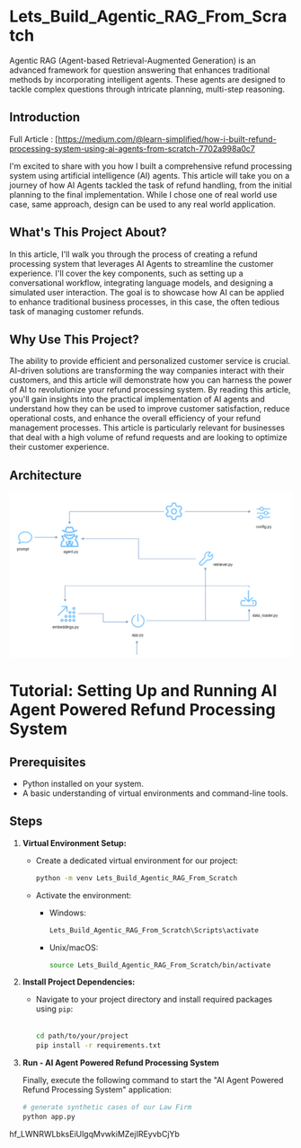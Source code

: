 # Lets_Build_Agentic_RAG_From_Scratch
Agentic RAG (Agent-based Retrieval-Augmented Generation) is an advanced framework for question answering that enhances traditional methods by incorporating intelligent agents. These agents are designed to tackle complex questions through intricate planning, multi-step reasoning.

## Introduction

Full Article : [https://medium.com/@learn-simplified/how-i-built-refund-processing-system-using-ai-agents-from-scratch-7702a998a0c7

I'm excited to share with you how I built a comprehensive refund processing system using artificial intelligence (AI) agents. This article will take you on a journey of how AI Agents tackled the task of refund handling, from the initial planning to the final implementation.
While I chose one of real world use case, same approach, design can be used to any real world application.

## What's This Project About?

In this article, I'll walk you through the process of creating a refund processing system that leverages AI Agents to streamline the customer experience. I'll cover the key components, such as setting up a conversational workflow, integrating language models, and designing a simulated user interaction. The goal is to showcase how AI can be applied to enhance traditional business processes, in this case, the often tedious task of managing customer refunds.

## Why Use This Project?

The ability to provide efficient and personalized customer service is crucial. AI-driven solutions are transforming the way companies interact with their customers, and this article will demonstrate how you can harness the power of AI to revolutionize your refund processing system.
By reading this article, you'll gain insights into the practical implementation of AI agents and understand how they can be used to improve customer satisfaction, reduce operational costs, and enhance the overall efficiency of your refund management processes. This article is particularly relevant for businesses that deal with a high volume of refund requests and are looking to optimize their customer experience.

## Architecture
![Design Diagram](design_docs/design.png)


# Tutorial: Setting Up and Running AI Agent Powered Refund Processing System

## Prerequisites
- Python installed on your system.
- A basic understanding of virtual environments and command-line tools.

## Steps

1. **Virtual Environment Setup:**
   - Create a dedicated virtual environment for our project:
   
     ```bash
     python -m venv Lets_Build_Agentic_RAG_From_Scratch
     ```
   - Activate the environment:
   
     - Windows:
       ```bash
       Lets_Build_Agentic_RAG_From_Scratch\Scripts\activate
       ```
     - Unix/macOS:
       ```bash
       source Lets_Build_Agentic_RAG_From_Scratch/bin/activate
       ```

2. **Install Project Dependencies:**

   - Navigate to your project directory and install required packages using `pip`:
   
     ```bash
        
     cd path/to/your/project
     pip install -r requirements.txt
     ```

3. **Run - AI Agent Powered Refund Processing System**

   Finally, execute the following command to start the "AI Agent Powered Refund Processing System" application:

   ```bash 
   # generate synthetic cases of our Law Firm
   python app.py
    ```
   

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




